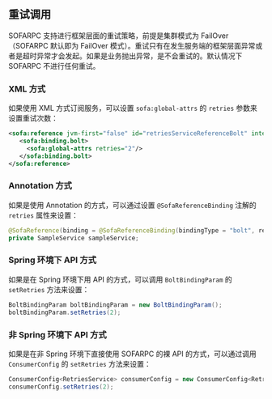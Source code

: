## 重试调用

SOFARPC 支持进行框架层面的重试策略，前提是集群模式为 FailOver（SOFARPC 默认即为 FailOver 模式）。重试只有在发生服务端的框架层面异常或者是超时异常才会发起。如果是业务抛出异常，是不会重试的。默认情况下 SOFARPC 不进行任何重试。

### XML 方式

如果使用 XML 方式订阅服务，可以设置 `sofa:global-attrs` 的 `retries` 参数来设置重试次数：

```xml
<sofa:reference jvm-first="false" id="retriesServiceReferenceBolt" interface="com.alipay.sofa.rpc.samples.retries.RetriesService">
   <sofa:binding.bolt>
     <sofa:global-attrs retries="2"/>
   </sofa:binding.bolt>
</sofa:reference>
```

### Annotation 方式

如果是使用 Annotation 的方式，可以通过设置 `@SofaReferenceBinding` 注解的 `retries` 属性来设置：

```java
@SofaReference(binding = @SofaReferenceBinding(bindingType = "bolt", retries = 2))
private SampleService sampleService;
```

### Spring 环境下 API 方式

如果是在 Spring 环境下用 API 的方式，可以调用 `BoltBindingParam` 的 `setRetries` 方法来设置：

```java
BoltBindingParam boltBindingParam = new BoltBindingParam();
boltBindingParam.setRetries(2);
```

### 非 Spring 环境下 API 方式

如果是在非 Spring 环境下直接使用 SOFARPC 的裸 API 的方式，可以通过调用 `ConsumerConfig` 的 `setRetries` 方法来设置：

```java
ConsumerConfig<RetriesService> consumerConfig = new ConsumerConfig<RetriesService>();
consumerConfig.setRetries(2);
```